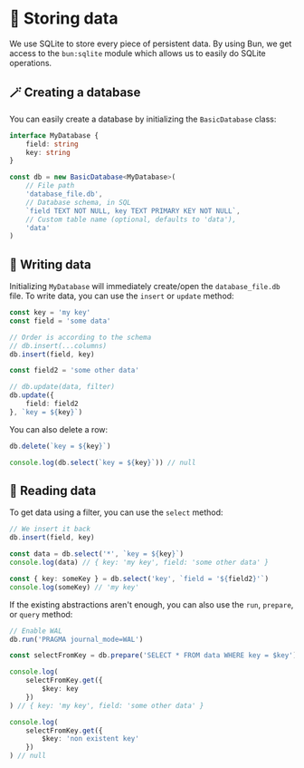 # 🫙 Storing data

We use SQLite to store every piece of persistent data. By using Bun, we get access to the `bun:sqlite` module which allows us to easily do SQLite operations.

## 🪄 Creating a database

You can easily create a database by initializing the `BasicDatabase` class:

```ts
interface MyDatabase {
    field: string
    key: string
}

const db = new BasicDatabase<MyDatabase>(
    // File path
    'database_file.db',
    // Database schema, in SQL
    `field TEXT NOT NULL, key TEXT PRIMARY KEY NOT NULL`,
    // Custom table name (optional, defaults to 'data'),
    'data'
)
```

## 📝 Writing data

Initializing `MyDatabase` will immediately create/open the `database_file.db` file. To write data, you can use the `insert` or `update` method:

```ts
const key = 'my key'
const field = 'some data'

// Order is according to the schema
// db.insert(...columns)
db.insert(field, key)

const field2 = 'some other data'

// db.update(data, filter)
db.update({
    field: field2
}, `key = ${key}`)
```

You can also delete a row:

```ts
db.delete(`key = ${key}`)

console.log(db.select(`key = ${key}`)) // null
```

## 👀 Reading data

To get data using a filter, you can use the `select` method:

```ts
// We insert it back
db.insert(field, key)

const data = db.select('*', `key = ${key}`)
console.log(data) // { key: 'my key', field: 'some other data' }

const { key: someKey } = db.select('key', `field = '${field2}'`)
console.log(someKey) // 'my key'
```


If the existing abstractions aren't enough, you can also use the `run`, `prepare`, or `query` method:

```ts
// Enable WAL
db.run('PRAGMA journal_mode=WAL')

const selectFromKey = db.prepare('SELECT * FROM data WHERE key = $key')

console.log(
    selectFromKey.get({
        $key: key
    })
) // { key: 'my key', field: 'some other data' }

console.log(
    selectFromKey.get({
        $key: 'non existent key'
    })
) // null
```
